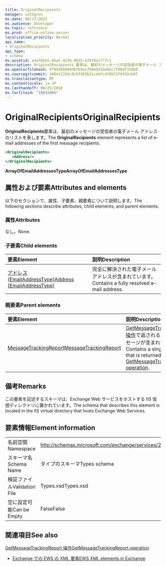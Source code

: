 ```yaml
---
title: OriginalRecipients
manager: sethgros
ms.date: 09/17/2015
ms.audience: Developer
ms.topic: reference
ms.prod: office-online-server
localization_priority: Normal
api_name:
- OriginalRecipients
api_type:
- schema
ms.assetid: e4af86a5-85af-4239-8055-e29f0acf77c1
description: OriginalRecipients 要素は、最初のメッセージの受信者の電子メール アドレスのリストを表します。
ms.openlocfilehash: 8f99368409dbfb5ac798b691be65c7fd64f32660
ms.sourcegitcommit: 34041125dc8c5f993b21cebfc4f8b72f0fd2cb6f
ms.translationtype: MT
ms.contentlocale: ja-JP
ms.lasthandoff: 06/25/2018
ms.locfileid: "19832665"
---
```

# <a name="originalrecipients"></a><span data-ttu-id="78986-103">OriginalRecipients</span><span class="sxs-lookup"><span data-stu-id="78986-103">OriginalRecipients</span></span>

<span data-ttu-id="78986-104">**OriginalRecipients**要素は、最初のメッセージの受信者の電子メール アドレスのリストを表します。</span><span class="sxs-lookup"><span data-stu-id="78986-104">The **OriginalRecipients** element represents a list of e-mail addresses of the first message recipients.</span></span> 
  
```XML
<OriginalRecipients>
   <Address/>
</OriginalRecipients>
```

 <span data-ttu-id="78986-105">**ArrayOfEmailAddressesType**</span><span class="sxs-lookup"><span data-stu-id="78986-105">**ArrayOfEmailAddressesType**</span></span>
## <a name="attributes-and-elements"></a><span data-ttu-id="78986-106">属性および要素</span><span class="sxs-lookup"><span data-stu-id="78986-106">Attributes and elements</span></span>

<span data-ttu-id="78986-107">以下のセクションで、属性、子要素、親要素について説明します。</span><span class="sxs-lookup"><span data-stu-id="78986-107">The following sections describe attributes, child elements, and parent elements.</span></span>
  
### <a name="attributes"></a><span data-ttu-id="78986-108">属性</span><span class="sxs-lookup"><span data-stu-id="78986-108">Attributes</span></span>

<span data-ttu-id="78986-109">なし。</span><span class="sxs-lookup"><span data-stu-id="78986-109">None.</span></span>
  
### <a name="child-elements"></a><span data-ttu-id="78986-110">子要素</span><span class="sxs-lookup"><span data-stu-id="78986-110">Child elements</span></span>

|<span data-ttu-id="78986-111">**要素**</span><span class="sxs-lookup"><span data-stu-id="78986-111">**Element**</span></span>|<span data-ttu-id="78986-112">**説明**</span><span class="sxs-lookup"><span data-stu-id="78986-112">**Description**</span></span>|
|:-----|:-----|
|[<span data-ttu-id="78986-113">アドレス (EmailAddressType)</span><span class="sxs-lookup"><span data-stu-id="78986-113">Address (EmailAddressType)</span></span>](address-emailaddresstype.md) <br/> |<span data-ttu-id="78986-114">完全に解決された電子メール アドレスが含まれています。</span><span class="sxs-lookup"><span data-stu-id="78986-114">Contains a fully resolved e-mail address.</span></span>  <br/> |
   
### <a name="parent-elements"></a><span data-ttu-id="78986-115">親要素</span><span class="sxs-lookup"><span data-stu-id="78986-115">Parent elements</span></span>

|<span data-ttu-id="78986-116">**要素**</span><span class="sxs-lookup"><span data-stu-id="78986-116">**Element**</span></span>|<span data-ttu-id="78986-117">**説明**</span><span class="sxs-lookup"><span data-stu-id="78986-117">**Description**</span></span>|
|:-----|:-----|
|[<span data-ttu-id="78986-118">MessageTrackingReport</span><span class="sxs-lookup"><span data-stu-id="78986-118">MessageTrackingReport</span></span>](messagetrackingreport.md) <br/> |<span data-ttu-id="78986-119">[GetMessageTrackingReport 操作](getmessagetrackingreport-operation.md)で返される 1 つのメッセージが含まれています。</span><span class="sxs-lookup"><span data-stu-id="78986-119">Contains a single message that is returned in a [GetMessageTrackingReport operation](getmessagetrackingreport-operation.md).</span></span>  <br/> |
   
## <a name="remarks"></a><span data-ttu-id="78986-120">備考</span><span class="sxs-lookup"><span data-stu-id="78986-120">Remarks</span></span>

<span data-ttu-id="78986-121">この要素を記述するスキーマは、Exchange Web サービスをホストする IIS 仮想ディレクトリに置かれています。</span><span class="sxs-lookup"><span data-stu-id="78986-121">The schema that describes this element is located in the IIS virtual directory that hosts Exchange Web Services.</span></span>
  
## <a name="element-information"></a><span data-ttu-id="78986-122">要素情報</span><span class="sxs-lookup"><span data-stu-id="78986-122">Element information</span></span>

|||
|:-----|:-----|
|<span data-ttu-id="78986-123">名前空間</span><span class="sxs-lookup"><span data-stu-id="78986-123">Namespace</span></span>  <br/> |http://schemas.microsoft.com/exchange/services/2006/types  <br/> |
|<span data-ttu-id="78986-124">スキーマ名</span><span class="sxs-lookup"><span data-stu-id="78986-124">Schema Name</span></span>  <br/> |<span data-ttu-id="78986-125">タイプのスキーマ</span><span class="sxs-lookup"><span data-stu-id="78986-125">Types schema</span></span>  <br/> |
|<span data-ttu-id="78986-126">検証ファイル</span><span class="sxs-lookup"><span data-stu-id="78986-126">Validation File</span></span>  <br/> |<span data-ttu-id="78986-127">Types.xsd</span><span class="sxs-lookup"><span data-stu-id="78986-127">Types.xsd</span></span>  <br/> |
|<span data-ttu-id="78986-128">空に設定可能</span><span class="sxs-lookup"><span data-stu-id="78986-128">Can be Empty</span></span>  <br/> |<span data-ttu-id="78986-129">False</span><span class="sxs-lookup"><span data-stu-id="78986-129">False</span></span>  <br/> |
   
## <a name="see-also"></a><span data-ttu-id="78986-130">関連項目</span><span class="sxs-lookup"><span data-stu-id="78986-130">See also</span></span>



[<span data-ttu-id="78986-131">GetMessageTrackingReport 操作</span><span class="sxs-lookup"><span data-stu-id="78986-131">GetMessageTrackingReport operation</span></span>](getmessagetrackingreport-operation.md)


- [<span data-ttu-id="78986-132">Exchange での EWS の XML 要素</span><span class="sxs-lookup"><span data-stu-id="78986-132">EWS XML elements in Exchange</span></span>](ews-xml-elements-in-exchange.md)

